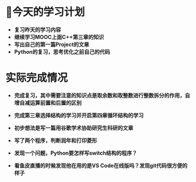 # 🍗今天的学习计划

- **复习昨天的学习内容**
- **继续学习MOOC上面C++第三章的知识**
- **写出自己的第一篇Project的文章**
- **Python的复习，思考优化之前自己的代码**

# 实际完成情况

- **完成复习，其中需要注意的知识点是取余数和取整数进行整数拆分的作用，自增自减运算前置和后置的区别**

- **完成第三章选择结构的学习并开启第四章循环结构的学习**
- **初步想法是写一篇用谷歌学术协助研究生科研的文章**
- **写了两个程序，判断润年和打印菱形**

- **发现一个问题，Python要怎样写switch结构的程序？**

- **看鱼皮直播的时候发现他在用的是VS Code在线版吗？发现git代码很方便的样子**

